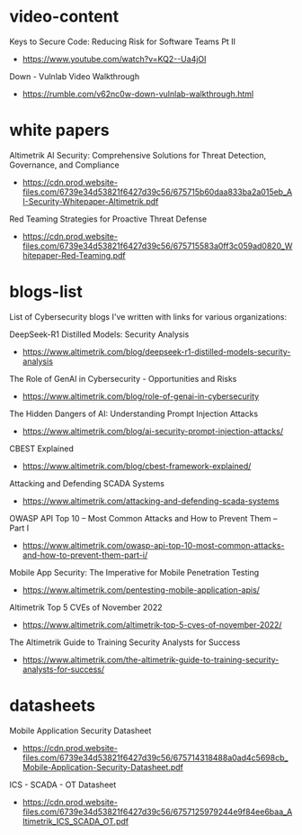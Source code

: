 # video-content
Keys to Secure Code: Reducing Risk for Software Teams Pt II 
- https://www.youtube.com/watch?v=KQ2--Ua4jOI

Down - Vulnlab Video Walkthrough
- https://rumble.com/v62nc0w-down-vulnlab-walkthrough.html

# white papers

Altimetrik AI Security: Comprehensive Solutions for Threat Detection, Governance, and Compliance
- https://cdn.prod.website-files.com/6739e34d53821f6427d39c56/675715b60daa833ba2a015eb_AI-Security-Whitepaper-Altimetrik.pdf

Red Teaming Strategies for Proactive Threat Defense
- https://cdn.prod.website-files.com/6739e34d53821f6427d39c56/675715583a0ff3c059ad0820_Whitepaper-Red-Teaming.pdf

# blogs-list
List of Cybersecurity blogs I've written with links for various organizations:

DeepSeek-R1 Distilled Models: Security Analysis
- https://www.altimetrik.com/blog/deepseek-r1-distilled-models-security-analysis

The Role of GenAI in Cybersecurity - Opportunities and Risks
- https://www.altimetrik.com/blog/role-of-genai-in-cybersecurity

The Hidden Dangers of AI: Understanding Prompt Injection Attacks
- https://www.altimetrik.com/blog/ai-security-prompt-injection-attacks/

CBEST Explained
- https://www.altimetrik.com/blog/cbest-framework-explained/

Attacking and Defending SCADA Systems
- https://www.altimetrik.com/attacking-and-defending-scada-systems

OWASP API Top 10 – Most Common Attacks and How to Prevent Them – Part I
- https://www.altimetrik.com/owasp-api-top-10-most-common-attacks-and-how-to-prevent-them-part-i/

Mobile App Security: The Imperative for Mobile Penetration Testing
- https://www.altimetrik.com/pentesting-mobile-application-apis/

Altimetrik Top 5 CVEs of November 2022
- https://www.altimetrik.com/altimetrik-top-5-cves-of-november-2022/

The Altimetrik Guide to Training Security Analysts for Success
- https://www.altimetrik.com/the-altimetrik-guide-to-training-security-analysts-for-success/

# datasheets
Mobile Application Security Datasheet
- https://cdn.prod.website-files.com/6739e34d53821f6427d39c56/675714318488a0ad4c5698cb_Mobile-Application-Security-Datasheet.pdf

ICS - SCADA - OT Datasheet
- https://cdn.prod.website-files.com/6739e34d53821f6427d39c56/6757125979244e9f84ee6baa_Altimetrik_ICS_SCADA_OT.pdf
